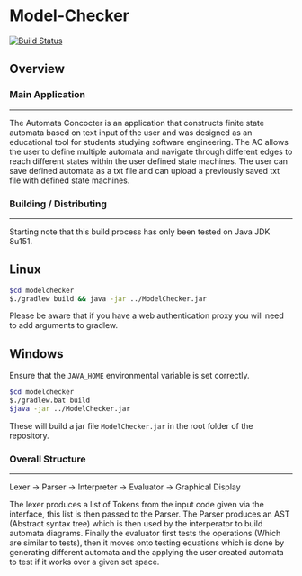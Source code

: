 # Model-Checker 

[![Build Status](https://jenkins.tangentmc.net/job/Model-Checker/badge/icon)](https://jenkins.tangentmc.net/job/Model-Checker/)

## Overview

### Main Application

----------------------- 

The Automata Concocter is an application that constructs finite state automata
based on text input of the user and was designed as an educational tool for
students studying software engineering. The AC allows the user to define
multiple automata and navigate through different edges to reach different states
within the user defined state machines. The user can save defined automata as a
txt file and can upload a previously saved txt file with defined state machines.

### Building / Distributing

-----------------------
Starting note that this build process has only been tested on Java JDK 8u151.

## Linux
```bash 
$cd modelchecker
$./gradlew build && java -jar ../ModelChecker.jar
```
Please be aware that if you have a web authentication proxy you will need to add arguments to gradlew.

## Windows

Ensure that the `JAVA_HOME` environmental variable is set correctly.

```bash
$cd modelchecker
$./gradlew.bat build
$java -jar ../ModelChecker.jar
```

These will build a jar file `ModelChecker.jar` in the root folder of the
repository.

### Overall Structure

-----------------------

Lexer -> Parser -> Interpreter -> Evaluator -> Graphical Display

The lexer produces a list of Tokens from the input code given via the interface,
this list is then passed to the Parser.  The Parser produces an AST (Abstract
syntax tree) which is then used by the interperator to build automata diagrams.
Finally the evaluator first tests the operations (Which are similar to tests),
then it moves onto testing equations which is done by generating different
automata and the applying the user created automata to test if it works over a
given set space.
